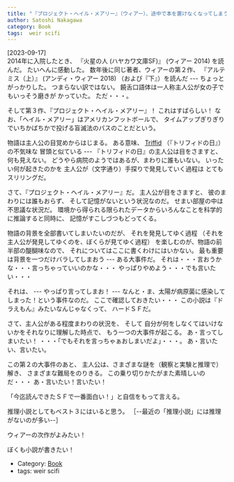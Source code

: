 ```yaml
---
title: "『プロジェクト・ヘイル・メアリー』（ウィアー）、途中で本を置けなくなってしまう！ ---いままで読んだＳＦのうちのベスト中のベストだ！"
author: Satoshi Nakagawa
category: Book
tags:  weir scifi
---
```


[2023-09-17]  
 2014年に入院したとき、
『火星の人 (ハヤカワ文庫SF)』
(ウィアー 2014) を読んだ。
たいへんに感動した。
数年後に同じ著者、ウィアーの第２作、
『アルテミス（上）』
(アンディ・ウィアー 2018)
（および『下』）を読んだ --- ちょっとがっかりした。
つまらない訳ではない。
饒舌口語体は一人称主人公が女の子でもいっそう磨きが
かっていた。
ただ・・・。

 そして第３作、『プロジェクト・ヘイル・メアリー』！
これはすばらしい！
なお、「ヘイル・メアリー」はアメリカンフットボールで、
タイムアップぎりぎりでいちかばちかで投げる盲滅法のパスのことだという。

 物語は主人公の目覚めからはじまる。
ある意味、
[Triffid](https://en.wikipedia.org/wiki/Triffid) （『トリフィドの日』）の不気味な
冒頭と似ている ---
『トリフィドの日』の主人公は目をさますと、
何も見えない。
どうやら病院のようではあるが、まわりに誰もいない。
いったい何が起きたのかを
主人公が（文字通り）手探りで発見していく過程は
とてもスリリングだ。

 さて、『プロジェクト・ヘイル・メアリー』だ。
主人公が目をさますと、
彼のまわりには誰もおらず、
そして記憶がないという状況なのだ。
せまい部屋の中は不思議な状況だ。
環境から得られる限られたデータからいろんなことを科学的に推論すると同時に、
記憶がすこしづつもどってくる。

 物語の背景を全部書いてしまいたいのだが、
それを発見してゆく過程
（それを主人公が発見してゆくのを、ぼくらが見てゆく過程）
を楽しむのが、物語の前半部の醍醐味なので、
それについてはここに書くわけにはいかない。
最も重要は背景を一つだけバラしてしまおう ---
ある大事件だ。
それは・・・言おうかな・・・言っちゃっていいのかな・・・
やっぱりやめよう・・・でも言いたい・・・

 それは、
--- やっぱり言ってしまお！ ---
なんと・ま、太陽が病原菌に感染してしまった！という事件なのだ。
ここで確認しておきたい・・・
この小説は『ドラえもん』みたいなんじゃなくって、
ハードＳＦだ。

 さて、主人公がある程度まわりの状況を、
そして
自分が何をしなくてはいけないかをそれなりに理解した時点で、
もう一つの大事件が起こる。
あ・言ってしまいたい！
・・・「でもそれを言っちゃぁおしまいだよ」・・・。
あ・言いたい、言いたい。

 この第２の大事件のあと、
主人公は、さまざまな謎を（観察と実験と推理で）解き、
さまざまな難局をのりきる。
この乗り切りかたがまた素晴しいのだ・・・
あ・言いたい！言いたい！

 「今迄読んできたＳＦで一番面白い！」と自信をもって言える。

 推理小説としてもベスト３にはいると思う。
［--最近の「推理小説」には推理がないのが多い--］

 ウィアーの次作がよみたい！

 ぼくも小説が書きたい！

- Category: [Book](categories.html#Book)
- tags:  weir scifi
